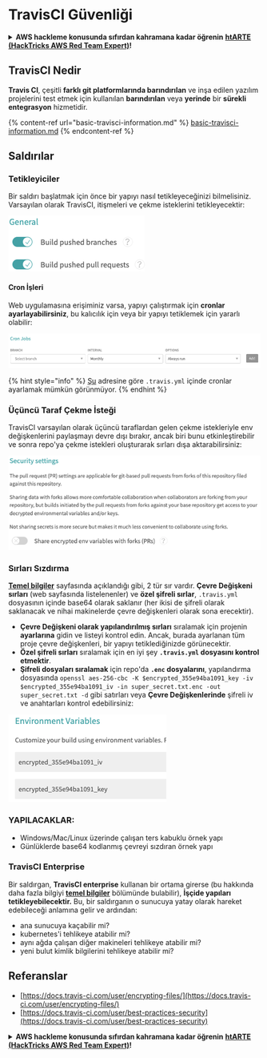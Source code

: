 # TravisCI Güvenliği

<details>

<summary><strong>AWS hackleme konusunda sıfırdan kahramana kadar öğrenin</strong> <a href="https://training.hacktricks.xyz/courses/arte"><strong>htARTE (HackTricks AWS Red Team Expert)</strong></a><strong>!</strong></summary>

HackTricks'ı desteklemenin diğer yolları:

* **Şirketinizi HackTricks'te reklamınızı görmek istiyorsanız** veya **HackTricks'i PDF olarak indirmek istiyorsanız** [**ABONELİK PLANLARINI**](https://github.com/sponsors/carlospolop) kontrol edin!
* [**Resmi PEASS & HackTricks ürünlerini**](https://peass.creator-spring.com) edinin
* [**PEASS Ailesi'ni**](https://opensea.io/collection/the-peass-family) keşfedin, özel [**NFT'lerimiz**](https://opensea.io/collection/the-peass-family) koleksiyonumuz
* **Katılın** 💬 [**Discord grubuna**](https://discord.gg/hRep4RUj7f) veya [**telegram grubuna**](https://t.me/peass) veya bizi **Twitter** 🐦 [**@hacktricks\_live**](https://twitter.com/hacktricks\_live)** takip edin.**
* **Hacking püf noktalarınızı paylaşarak PR göndererek** [**HackTricks**](https://github.com/carlospolop/hacktricks) ve [**HackTricks Cloud**](https://github.com/carlospolop/hacktricks-cloud) github depolarına.

</details>

## TravisCI Nedir

**Travis CI**, çeşitli **farklı git platformlarında barındırılan** ve inşa edilen yazılım projelerini test etmek için kullanılan **barındırılan** veya **yerinde** bir **sürekli entegrasyon** hizmetidir.

{% content-ref url="basic-travisci-information.md" %}
[basic-travisci-information.md](basic-travisci-information.md)
{% endcontent-ref %}

## Saldırılar

### Tetikleyiciler

Bir saldırı başlatmak için önce bir yapıyı nasıl tetikleyeceğinizi bilmelisiniz. Varsayılan olarak TravisCI, itişmeleri ve çekme isteklerini tetikleyecektir:

![](<../../.gitbook/assets/image (19) (1).png>)

#### Cron İşleri

Web uygulamasına erişiminiz varsa, yapıyı çalıştırmak için **cronlar ayarlayabilirsiniz**, bu kalıcılık için veya bir yapıyı tetiklemek için yararlı olabilir:

![](<../../.gitbook/assets/image (42).png>)

{% hint style="info" %}
[Şu](https://github.com/travis-ci/travis-ci/issues/9162) adresine göre `.travis.yml` içinde cronlar ayarlamak mümkün görünmüyor.
{% endhint %}

### Üçüncü Taraf Çekme İsteği

TravisCI varsayılan olarak üçüncü taraflardan gelen çekme istekleriyle env değişkenlerini paylaşmayı devre dışı bırakır, ancak biri bunu etkinleştirebilir ve sonra repo'ya çekme istekleri oluşturarak sırları dışa aktarabilirsiniz:

![](<../../.gitbook/assets/image (1) (1) (1) (1) (1) (1) (1) (1) (1) (1) (1) (1) (1) (1) (1) (1) (1) (1) (1) (1) (1) (1) (1) (1).png>)

### Sırları Sızdırma

[**Temel bilgiler**](basic-travisci-information.md) sayfasında açıklandığı gibi, 2 tür sır vardır. **Çevre Değişkeni sırları** (web sayfasında listelenenler) ve **özel şifreli sırlar**, `.travis.yml` dosyasının içinde base64 olarak saklanır (her ikisi de şifreli olarak saklanacak ve nihai makinelerde çevre değişkenleri olarak sona erecektir).

* **Çevre Değişkeni olarak yapılandırılmış sırları** sıralamak için projenin **ayarlarına** gidin ve listeyi kontrol edin. Ancak, burada ayarlanan tüm proje çevre değişkenleri, bir yapıyı tetiklediğinizde görünecektir.
* **Özel şifreli sırları** sıralamak için en iyi şey **`.travis.yml` dosyasını kontrol etmektir**.
* **Şifreli dosyaları sıralamak** için repo'da **`.enc` dosyalarını**, yapılandırma dosyasında `openssl aes-256-cbc -K $encrypted_355e94ba1091_key -iv $encrypted_355e94ba1091_iv -in super_secret.txt.enc -out super_secret.txt -d` gibi satırları veya **Çevre Değişkenlerinde** şifreli iv ve anahtarları kontrol edebilirsiniz:

![](<../../.gitbook/assets/image (71).png>)

### YAPILACAKLAR:

* Windows/Mac/Linux üzerinde çalışan ters kabuklu örnek yapı
* Günlüklerde base64 kodlanmış çevreyi sızdıran örnek yapı

### TravisCI Enterprise

Bir saldırgan, **TravisCI enterprise** kullanan bir ortama girerse (bu hakkında daha fazla bilgiyi [**temel bilgiler**](basic-travisci-information.md#travisci-enterprise) bölümünde bulabilir), **İşçide yapıları tetikleyebilecektir.** Bu, bir saldırganın o sunucuya yatay olarak hareket edebileceği anlamına gelir ve ardından:

* ana sunucuya kaçabilir mi?
* kubernetes'i tehlikeye atabilir mi?
* aynı ağda çalışan diğer makineleri tehlikeye atabilir mi?
* yeni bulut kimlik bilgilerini tehlikeye atabilir mi?

## Referanslar

* [https://docs.travis-ci.com/user/encrypting-files/](https://docs.travis-ci.com/user/encrypting-files/)
* [https://docs.travis-ci.com/user/best-practices-security](https://docs.travis-ci.com/user/best-practices-security)

<details>

<summary><strong>AWS hackleme konusunda sıfırdan kahramana kadar öğrenin</strong> <a href="https://training.hacktricks.xyz/courses/arte"><strong>htARTE (HackTricks AWS Red Team Expert)</strong></a><strong>!</strong></summary>

HackTricks'ı desteklemenin diğer yolları:

* **Şirketinizi HackTricks'te reklamınızı görmek istiyorsanız** veya **HackTricks'i PDF olarak indirmek istiyorsanız** [**ABONELİK PLANLARINI**](https://github.com/sponsors/carlospolop) kontrol edin!
* [**Resmi PEASS & HackTricks ürünlerini**](https://peass.creator-spring.com) edinin
* [**PEASS Ailesi'ni**](https://opensea.io/collection/the-peass-family) keşfedin, özel [**NFT'lerimiz**](https://opensea.io/collection/the-peass-family) koleksiyonumuz
* **Katılın** 💬 [**Discord grubuna**](https://discord.gg/hRep4RUj7f) veya [**telegram grubuna**](https://t.me/peass) veya bizi **Twitter** 🐦 [**@hacktricks\_live**](https://twitter.com/hacktricks\_live)** takip edin.**
* **Hacking püf noktalarınızı paylaşarak PR göndererek** [**HackTricks**](https://github.com/carlospolop/hacktricks) ve [**HackTricks Cloud**](https://github.com/carlospolop/hacktricks-cloud) github depolarına.

</details>
